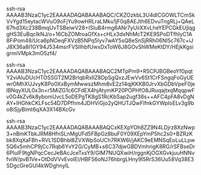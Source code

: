 ssh-rsa AAAAB3NzaC1yc2EAAAADAQABAAABAQC/CKZOzkbL3U4dlCGOWLTCmSkVvYgd15eytacWVuO9oFjYu9owHRLraLMku1jF0q8AEJth6EDvuTngRLj+QAeL67hd3Xc238BmqUvTSBeiwV28+ISIuB4rmg6ANr7yUiiXXvLheYEPCGkEUjlqggHS3EuBqcIkNJ/o+16CbZOMroaGfXs+cHLx3dxNhMcT2KE9SPoDTfhlyC1A8FiPom48/Uca6pNOeqFXVzB5NPq5lyv7wAY5sQ8eSnSjRRh06NI5c767c+iJJ8X36a8I1GY94J534msrFVSlIhbfUwxDxToW6J8GOvShWMeKtDY/HEjkKgsigrmiVMpk3mO5zf4/


ssh-rsa AAAAB3NzaC1yc2EAAAADAQABAAABAQC2MTpPm9+R5CPJBGBeoYf0pqtY2viAIuDUcHTOSSGT2M2BrlqbRxIlZ8DpSgQxzJEwVv6St1CrFSngqFoGyUEwrOMhXUJvyK8Po0XxBymMwwszMhm8vE2z14qjKKKB0JrvXbGDbVpeF0jelBNqyXUL0x3n+r5MiZG1c6CFdEX4hjAtymKP20POPHfO8JRuqajtxqMqqpwFv0G4kZv6k8ybomUvcL5oDEPgTK8gS1RcKbSap2ugf36s++AFC4pFA8vDgNAY+lHGhkCKLFsc54D7DPfhm4JDHViGjo2yQHUTJQwFlfnkGYWpIoELv3g9bo8iSjyBimt6qXA3X14BXcGv

ssh-rsa AAAAB3NzaC1yc2EAAAADAQABAAABAQCxKEXpYOh8ZZ9N4LDjrz8XzNwp3+nBmKTbkJRM8HfnSLnMgUFd5FBpGz8buF0Y09XEpYmP5hc2s0+BZRzKbk8XqXaFBh+RVL1SDBhbl8ZVXWpSoUCh7RKW6l/jAKC9eEMNSqEoLuLLpw5Q6x5mhCP9jCc7Rqb6YvY2G/CyMB+s6C37djwGBDVmhrigK8RG/rSFBseDr6PIuIF9tgNPqcCecJeBAcJceTxsY9/GIM7NUQXwiH/rggnKjOGXGvkjuuHNNvfviW/pvB1Ve+OtDdVVvEvolEl/HBF56oNJ76hbrgLHny9l5RrS36Uu58Vq38E3SDgcGreGUl4kWDghnylL
